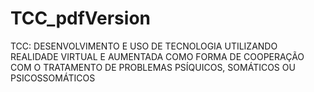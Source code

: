 # TCC_pdfVersion
TCC: DESENVOLVIMENTO E USO DE TECNOLOGIA UTILIZANDO REALIDADE VIRTUAL E AUMENTADA COMO FORMA DE COOPERAÇÃO COM O TRATAMENTO DE PROBLEMAS PSÍQUICOS, SOMÁTICOS OU PSICOSSOMÁTICOS
